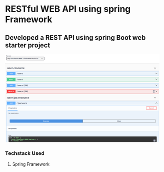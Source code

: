 # RESTful WEB API using spring Framework
## Developed a REST API using spring Boot web starter project
![API Doc](https://github.com/giant-nova/spring-boot-rest-api-proj/blob/main/Readme/API_doc.png)
### Techstack Used
1. Spring Framework